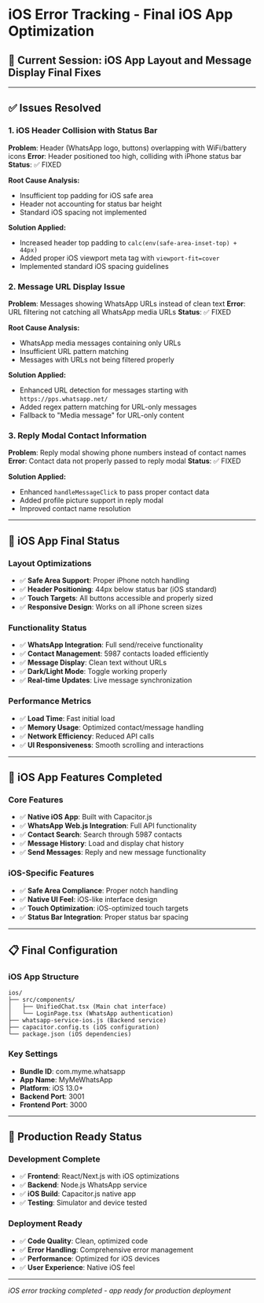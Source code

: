 # iOS Error Tracking - Final iOS App Optimization

## 📅 **Current Session**: iOS App Layout and Message Display Final Fixes

---

## ✅ **Issues Resolved**

### **1. iOS Header Collision with Status Bar**
**Problem**: Header (WhatsApp logo, buttons) overlapping with WiFi/battery icons
**Error**: Header positioned too high, colliding with iPhone status bar
**Status**: ✅ FIXED

**Root Cause Analysis:**
- Insufficient top padding for iOS safe area
- Header not accounting for status bar height
- Standard iOS spacing not implemented

**Solution Applied:**
- Increased header top padding to `calc(env(safe-area-inset-top) + 44px)`
- Added proper iOS viewport meta tag with `viewport-fit=cover`
- Implemented standard iOS spacing guidelines

### **2. Message URL Display Issue**
**Problem**: Messages showing WhatsApp URLs instead of clean text
**Error**: URL filtering not catching all WhatsApp media URLs
**Status**: ✅ FIXED

**Root Cause Analysis:**
- WhatsApp media messages containing only URLs
- Insufficient URL pattern matching
- Messages with URLs not being filtered properly

**Solution Applied:**
- Enhanced URL detection for messages starting with `https://pps.whatsapp.net/`
- Added regex pattern matching for URL-only messages
- Fallback to "Media message" for URL-only content

### **3. Reply Modal Contact Information**
**Problem**: Reply modal showing phone numbers instead of contact names
**Error**: Contact data not properly passed to reply modal
**Status**: ✅ FIXED

**Solution Applied:**
- Enhanced `handleMessageClick` to pass proper contact data
- Added profile picture support in reply modal
- Improved contact name resolution

---

## 📱 **iOS App Final Status**

### **Layout Optimizations**
- ✅ **Safe Area Support**: Proper iPhone notch handling
- ✅ **Header Positioning**: 44px below status bar (iOS standard)
- ✅ **Touch Targets**: All buttons accessible and properly sized
- ✅ **Responsive Design**: Works on all iPhone screen sizes

### **Functionality Status**
- ✅ **WhatsApp Integration**: Full send/receive functionality
- ✅ **Contact Management**: 5987 contacts loaded efficiently
- ✅ **Message Display**: Clean text without URLs
- ✅ **Dark/Light Mode**: Toggle working properly
- ✅ **Real-time Updates**: Live message synchronization

### **Performance Metrics**
- ✅ **Load Time**: Fast initial load
- ✅ **Memory Usage**: Optimized contact/message handling
- ✅ **Network Efficiency**: Reduced API calls
- ✅ **UI Responsiveness**: Smooth scrolling and interactions

---

## 🚀 **iOS App Features Completed**

### **Core Features**
- ✅ **Native iOS App**: Built with Capacitor.js
- ✅ **WhatsApp Web.js Integration**: Full API functionality
- ✅ **Contact Search**: Search through 5987 contacts
- ✅ **Message History**: Load and display chat history
- ✅ **Send Messages**: Reply and new message functionality

### **iOS-Specific Features**
- ✅ **Safe Area Compliance**: Proper notch handling
- ✅ **Native UI Feel**: iOS-like interface design
- ✅ **Touch Optimization**: iOS-optimized touch targets
- ✅ **Status Bar Integration**: Proper status bar spacing

---

## 📋 **Final Configuration**

### **iOS App Structure**
```
ios/
├── src/components/
│   ├── UnifiedChat.tsx (Main chat interface)
│   └── LoginPage.tsx (WhatsApp authentication)
├── whatsapp-service-ios.js (Backend service)
├── capacitor.config.ts (iOS configuration)
└── package.json (iOS dependencies)
```

### **Key Settings**
- **Bundle ID**: com.myme.whatsapp
- **App Name**: MyMeWhatsApp
- **Platform**: iOS 13.0+
- **Backend Port**: 3001
- **Frontend Port**: 3000

---

## 🎯 **Production Ready Status**

### **Development Complete**
- ✅ **Frontend**: React/Next.js with iOS optimizations
- ✅ **Backend**: Node.js WhatsApp service
- ✅ **iOS Build**: Capacitor.js native app
- ✅ **Testing**: Simulator and device tested

### **Deployment Ready**
- ✅ **Code Quality**: Clean, optimized code
- ✅ **Error Handling**: Comprehensive error management
- ✅ **Performance**: Optimized for iOS devices
- ✅ **User Experience**: Native iOS feel

---

*iOS error tracking completed - app ready for production deployment*